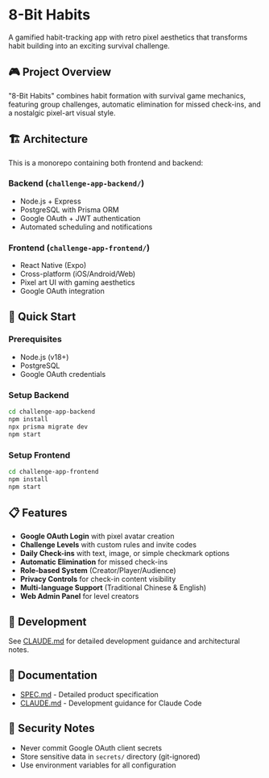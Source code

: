 # 8-Bit Habits 

A gamified habit-tracking app with retro pixel aesthetics that transforms habit building into an exciting survival challenge.

## 🎮 Project Overview

"8-Bit Habits" combines habit formation with survival game mechanics, featuring group challenges, automatic elimination for missed check-ins, and a nostalgic pixel-art visual style.

## 🏗️ Architecture

This is a monorepo containing both frontend and backend:

### Backend (`challenge-app-backend/`)
- Node.js + Express
- PostgreSQL with Prisma ORM  
- Google OAuth + JWT authentication
- Automated scheduling and notifications

### Frontend (`challenge-app-frontend/`)
- React Native (Expo)
- Cross-platform (iOS/Android/Web)
- Pixel art UI with gaming aesthetics
- Google OAuth integration

## 🚀 Quick Start

### Prerequisites
- Node.js (v18+)
- PostgreSQL
- Google OAuth credentials

### Setup Backend
```bash
cd challenge-app-backend
npm install
npx prisma migrate dev
npm start
```

### Setup Frontend  
```bash
cd challenge-app-frontend
npm install
npm start
```

## 📋 Features

- **Google OAuth Login** with pixel avatar creation
- **Challenge Levels** with custom rules and invite codes  
- **Daily Check-ins** with text, image, or simple checkmark options
- **Automatic Elimination** for missed check-ins
- **Role-based System** (Creator/Player/Audience)
- **Privacy Controls** for check-in content visibility
- **Multi-language Support** (Traditional Chinese & English)
- **Web Admin Panel** for level creators

## 🔧 Development

See [CLAUDE.md](./CLAUDE.md) for detailed development guidance and architectural notes.

## 📖 Documentation

- [SPEC.md](./SPEC.md) - Detailed product specification
- [CLAUDE.md](./CLAUDE.md) - Development guidance for Claude Code

## 🔐 Security Notes

- Never commit Google OAuth client secrets
- Store sensitive data in `secrets/` directory (git-ignored)
- Use environment variables for all configuration
